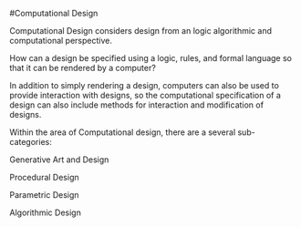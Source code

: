 #Computational Design

Computational Design considers design from an logic algorithmic and computational perspective.

How can a design be specified using a logic, rules, and formal language so that it can be rendered by a computer? 

In addition to simply rendering a design, computers can also be used to provide interaction with designs, so the computational specification of a design can also include methods for interaction and modification of designs.  

Within the area of Computational design, there are a several sub-categories:

Generative Art and Design

Procedural Design

Parametric Design

Algorithmic Design